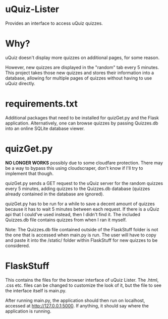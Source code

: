 # uQuiz-Lister
Provides an interface to access uQuiz quizzes.

# Why?
uQuiz doesn't display more quizzes on additional pages, for some reason.

However, new quizzes are displayed in the "random" tab every 5 minutes. This project takes those new quizzes and stores their information into a database, allowing for multiple pages of quizzes without having to use uQuiz directly.

# requirements.txt
Additional packages that need to be installed for quizGet.py and the Flask application. Alternatively, one can browse quizzes by passing Quizzes.db into an online SQLite database viewer.

# quizGet.py
**NO LONGER WORKS** possibly due to some cloudfare protection. There may be a way to bypass this using cloudscraper, don't know if I'll try to implement that though.

quizGet.py sends a GET request to the uQuiz server for the random quizzes every 5 minutes, adding quizzes to the Quizzes.db database (quizzes already contained in the database are ignored).

quizGet.py has to be run for a while to save a decent amount of quizzes because it has to wait 5 minutes between each request. If there is a uQuiz api that I could've used instead, then I didn't find it. The included Quizzes.db file contains quizzes from when I ran it myself.

Note: The Quizzes.db file contained outside of the FlaskStuff folder is not the one that is accessed when main.py is run. The user will have to copy and paste it into the /static/ folder within FlaskStuff for new quizzes to be considered.

# FlaskStuff

This contains the files for the browser interface of uQuiz Lister. The .html, .css etc. files can be changed to customize the look of it, but the file to see the interface itself is main.py.

After running main.py, the application should then run on localhost, accessed at http://127.0.0.1:5000. If anything, it should say where the application is running.
